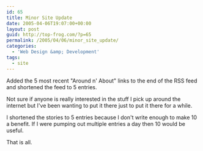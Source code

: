 ```yaml
---
id: 65
title: Minor Site Update
date: 2005-04-06T19:07:00+00:00
layout: post
guid: http://top-frog.com/?p=65
permalink: /2005/04/06/minor_site_update/
categories:
  - 'Web Design &amp; Development'
tags:
  - site
---
```

Added the 5 most recent "Around n' About" links to the end of the RSS feed and shortened the feed to 5 entries.

Not sure if anyone is really interested in the stuff I pick up around the internet but I've been wanting to put it there just to put it there for a while.

I shortened the stories to 5 entries because I don't write enough to make 10 a benefit. If I were pumping out multiple entries a day then 10 would be useful.

That is all.